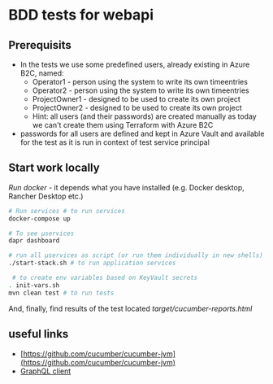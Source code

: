 # BDD tests for webapi

## Prerequisits
- In the tests we use some predefined users, already existing in Azure B2C, named:
  - Operator1 - person using the system to write its own timeentries
  - Operator2 - person using the system to write its own timeentries
  - ProjectOwner1 - designed to be used to create its own project
  - ProjectOwner2 - designed to be used to create its own project
  - Hint: all users (and their passwords) are created manually as today we can't create them using Terraform with Azure B2C
- passwords for all users are defined and kept in Azure Vault and available for the test as it is run in context of test service principal

## Start work locally
*Run docker* - it depends what you have installed (e.g. Docker desktop, Rancher Desktop etc.)

``` bash
# Run services # to run services
docker-compose up

# To see µservices
dapr dashboard

# run all µservices as script (or run them individually in new shells) ...
./start-stack.sh # to run application services

 # to create env variables based on KeyVault secrets
. init-vars.sh
mvn clean test # to run tests

```

And, finally, find results of the test located *target/cucumber-reports.html*

## useful links
- [https://github.com/cucumber/cucumber-jvm](https://github.com/cucumber/cucumber-jvm)
- [GraphQL client](https://hantsy.github.io/blog/2021/consuming-graphql-apis-with-quarkus/)
